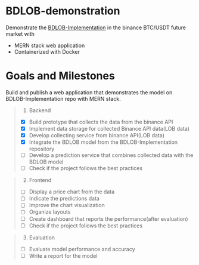 # BDLOB-demonstration

Demonstrate the [BDLOB-Implementation](https://github.com/cka09191/BDLOB-Implementation) in the binance BTC/USDT future market with
- MERN stack web application
- Containerized with Docker


# Goals and Milestones
Build and publish a web application that demonstrates the model on BDLOB-Implementation repo with MERN stack.
> 1. Backend
>- [x] Build prototype that collects the data from the binance API
>- [x] Implement data storage for collected Binance API data(LOB data)
>- [x] Develop collecting service from binance API(LOB data)
>- [x] Integrate the BDLOB model from the BDLOB-Implementation repository
>- [ ] Develop a prediction service that combines collected data with the BDLOB model
>- [ ] Check if the project follows the best practices

> 2. Frontend
>- [ ] Display a price chart from the data
>- [ ] Indicate the predictions data
>- [ ] Improve the chart visualization
>- [ ] Organize layouts
>- [ ] Create dashboard that reports the performance(after evaluation)
>- [ ] Check if the project follows the best practices

> 3. Evaluation
>- [ ] Evaluate model performance and accuracy
>- [ ] Write a report for the model
